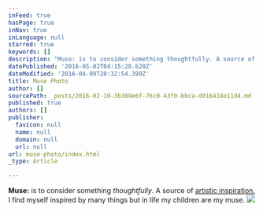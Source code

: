 ```yaml
---
inFeed: true
hasPage: true
inNav: true
inLanguage: null
starred: true
keywords: []
description: "Muse: is to consider something thoughtfully. A source of artistic inspiration. I find myself inspired by many things but in life my children are my muse.\_"
datePublished: '2016-05-02T04:15:20.620Z'
dateModified: '2016-04-09T20:32:54.399Z'
title: Muse Photo
author: []
sourcePath: _posts/2016-02-10-3b389e6f-76c0-43f0-bbca-d016418e11d4.md
published: true
authors: []
publisher:
  favicon: null
  name: null
  domain: null
  url: null
url: muse-photo/index.html
_type: Article

---
```

**Muse:** is to consider something _thoughtfully_. A source of [artistic inspiration.][0] I find myself inspired by many things but in life my children are my muse. ![](https://s3-us-west-2.amazonaws.com/the-grid-img/p/f9ae62456fef48292175881303de480895929e5b.jpg)

[0]: https://www.facebook.com/RebeccasPics/